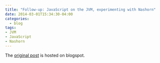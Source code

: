 ```yaml
---
title: "Follow-up: JavaScript on the JVM, experimenting with Nashorn"
date: 2014-03-01T15:34:30-04:00
categories:
  - blog
tags:
- JVM
- JavaScript
- Nashorn
---
```


The [original post](https://houbie.blogspot.com/2014/03/follow-up-javascript-on-jvm.html) is hosted on blogspot.
